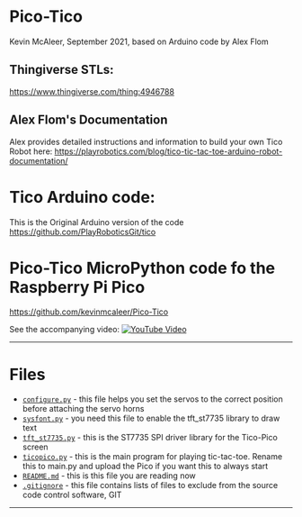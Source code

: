 # Pico-Tico
Kevin McAleer, September 2021, based on Arduino code by Alex Flom

## Thingiverse STLs:
<https://www.thingiverse.com/thing:4946788>

## Alex Flom's Documentation
Alex provides detailed instructions and information to build your own Tico Robot here:
<https://playrobotics.com/blog/tico-tic-tac-toe-arduino-robot-documentation/>

# Tico Arduino code:
This is the Original Arduino version of the code
<https://github.com/PlayRoboticsGit/tico>

# Pico-Tico MicroPython code fo the Raspberry Pi Pico
<https://github.com/kevinmcaleer/Pico-Tico>

See the accompanying video:
[![YouTube Video](https://img.youtube.com/vi/U741QL8LzZM/maxresdefault.jpg)](https://youtu.be/U741QL8LzZM)

---

# Files
- [`configure.py`](configure.py) - this file helps you set the servos to the correct position before attaching the servo horns
- [`sysfont.py`](sysfont.py) - you need this file to enable the tft_st7735 library to draw text
- [`tft_st7735.py`](tft_st7735.py) - this is the ST7735 SPI driver library for the Tico-Pico screen
- [`ticopico.py`](ticopico.py) - this is the main program for playing tic-tac-toe. Rename this to main.py and upload the Pico if you want this to always start
- [`README.md`](README.md) - this is this file you are reading now
- [`.gitignore`](.gitignore) - this file contains lists of files to exclude from the source code control software, GIT

---